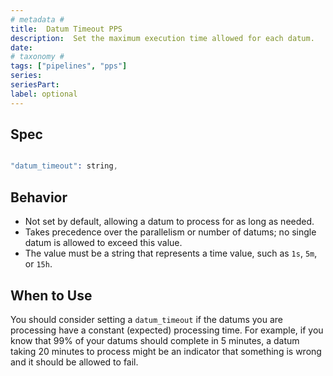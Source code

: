 ```yaml
---
# metadata # 
title:  Datum Timeout PPS
description:  Set the maximum execution time allowed for each datum.
date: 
# taxonomy #
tags: ["pipelines", "pps"]
series:
seriesPart:
label: optional
---
```



## Spec 

```s

"datum_timeout": string,

```

## Behavior 

- Not set by default, allowing a datum to process for as long as needed.
- Takes precedence over the parallelism or number of datums; no single datum is allowed to exceed this value.
- The value must be a string that represents a time value, such as `1s`, `5m`, or `15h`. 

## When to Use 

You should consider setting a `datum_timeout` if the datums you are processing have a constant (expected) processing time. For example, if you know that 99% of your datums should complete in 5 minutes, a datum taking 20 minutes to process might be an indicator that something is wrong and it should be allowed to fail. 
